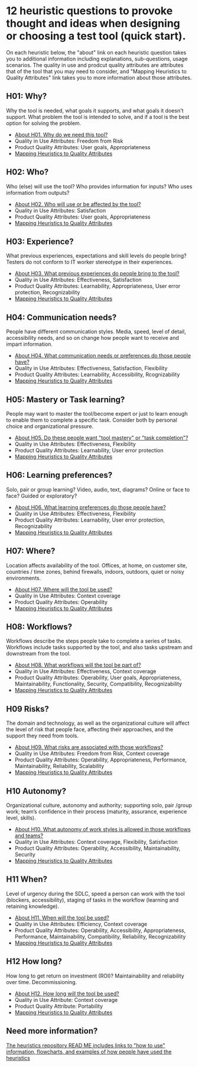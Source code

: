 # 12 heuristic questions to provoke thought and ideas when designing or choosing a test tool (quick start).  

On each heuristic below, the "about" link on each heuristic question takes you to additional information including explanations, sub-questions, usage scenarios. The quality in use and prodcut quality attributes are attributes that of the tool that you may need to consider, and "Mapping Heuristics to Quality Attributes" link takes you to more information about those attributes.

## H01: Why?	

Why the tool is needed, what goals it supports, and what goals it doesn't support. What problem the tool is intended to solve, and if a tool is the best option for solving the problem.

- [About H01. Why do we need this tool?](H01-Why-do-we-need-this-tool.md)
- Quality in Use Attributes: Freedom from Risk
- Product Quality Attributes: User goals, Appropriateness
- [Mapping Heuristics to Quality Attributes](Qualityattributesv2.md)
  

## H02: Who? 

Who (else) will use the tool? Who provides information for inputs? Who uses information from outputs?	

- [About H02. Who will use or be affected by the tool?](H02-Who-will-use-or-be-affected-by-this-tool.md)
- Quality in Use Attributes: Satisfaction
- Product Quality Attributes: User goals, Appropriateness
- [Mapping Heuristics to Quality Attributes](Qualityattributesv2.md)

## H03: Experience? 

What previous experiences, expectations and skill levels do people bring? Testers do not conform to IT worker stereotype in their experiences.	

- [About H03. What previous experiences do people bring to the tool?](H03-What-previous-experiences-do-people-bring-to-the-tool.md)
- Quality in Use Attributes: Effectiveness, Satisfaction
- Product Quality Attributes: Learnability, Appropriateness, User error protection, Recognizability
- [Mapping Heuristics to Quality Attributes](Qualityattributesv2.md)



## H04: Communication needs?	

People have different communication styles. Media, speed, level of detail, accessibility needs, and so on change how people want to receive and impart information.	

- [About H04. What communication needs or preferences do those people have?](H04-What-communication-needs-or-preferences-do-those-people-have.md)
- Quality in Use Attributes: Effectiveness, Satisfaction, Flexibility
- Product Quality Attributes: Learnability, Accessibility, Rcognizability
- [Mapping Heuristics to Quality Attributes](Qualityattributesv2.md)


## H05: Mastery or Task learning? 	

People may want to master the tool/become expert or just to learn enough to enable them to complete a specific task. Consider both by personal choice and organizational pressure.	

- [About H05. Do these people want "tool mastery" or "task completion"?](H05-personal-learning-goal-mastery-or-task-based.md)
- Quality in Use Attributes: Effectiveness, Flexibility
- Product Quality Attributes: Learnability, User error protection
- [Mapping Heuristics to Quality Attributes](Qualityattributesv2.md)


## H06: Learning preferences?	

Solo, pair or group learning? Video, audio, text, diagrams? Online or face to face? Guided or exploratory?	

- [About H06. What learning preferences do those people have?](H06-What-learning-preferences-do-those-people-have.md)
- Quality in Use Attributes: Effectiveness, Flexibility
- Product Quality Attributes: Learnability, User error protection, Recognizability
- [Mapping Heuristics to Quality Attributes](Qualityattributesv2.md)


## H07: Where?

Location affects availability of the tool. Offices, at home, on customer site, countries / time zones, behind firewalls, indoors, outdoors, quiet or noisy environments.	

- [About H07. Where will the tool be used?](H07-Where-will-the-tool-be-used.md)
- Quality in Use Attributes: Context coverage
- Product Quality Attributes: Operability
- [Mapping Heuristics to Quality Attributes](Qualityattributesv2.md)


## H08: Workflows?	

Workflows describe the steps people take to complete a series of tasks. Workflows include tasks supported by the tool, and also tasks upstream and downstream from the tool.	

- [About H08. What workflows will the tool be part of?](H08-What-workflows-will-the-tool-be-part-of.md)
- Quality in Use Attributes: Effectiveness, Context coverage
- Product Quality Attributes: Operability, User goals, Appropriateness, Maintainability, Functionality, Security, Compatibility, Recognizability
- [Mapping Heuristics to Quality Attributes](Qualityattributesv2.md)


## H09 Risks?

The domain and technology, as well as the organizational culture will affect the level of risk that people face, affecting their approaches, and the support they need from tools. 	

- [About H09. What risks are associated with those workflows?](H09-What-risks-are-associated-with-those-workflows.md)
- Quality in Use Attributes: Freedom from Risk, Context coverage
- Product Quality Attributes: Operability, Appropriateness, Performance, Maintainability, Reliability, Scalability
- [Mapping Heuristics to Quality Attributes](Qualityattributesv2.md)


## H10 Autonomy?	

Organizational culture, autonomy and authority; supporting solo, pair /group work; team’s confidence in their process (maturity, assurance, experience level, skills).	

- [About H10. What autonomy of work styles is allowed in those workflows and teams?](H10-What-autonomy-of-work-styles.md)
- Quality in Use Attributes: Context coverage, Flexibility, Satisfaction
- Product Quality Attributes: Operability, Accessibility, Maintainability, Security
- [Mapping Heuristics to Quality Attributes](Qualityattributesv2.md)


## H11 When?

Level of urgency during the SDLC, speed a person can work with the tool (blockers, accessibility), staging of tasks in the workflow (learning and retaining knowledge). 	

- [About H11. When will the tool be used?](H11-When-will-the-tool-be-used.md)
- Quality in Use Attributes: Efficiency, Context coverage
- Product Quality Attributes: Operability, Accessibility, Appropriateness, Performance, Maintainability, Compatibility, Reliability, Recognizability
- [Mapping Heuristics to Quality Attributes](Qualityattributesv2.md)


## H12 How long?

How long to get return on investment (ROI)? Maintainability and reliability over time. Decommissioning.	

- [About H12. How long will the tool be used?](H12-How-long-will-the-tool-be-used.md)
- Quality in Use Attribute: Context coverage
- Product Quality Attribute: Portability
- [Mapping Heuristics to Quality Attributes](Qualityattributesv2.md)



## Need more information?

[The heuristics repository READ ME includes links to "how to use" information, flowcharts, and examples of how people have used the heuristics](https://github.com/hci-lab-um/heuristics-for-test-tool-design/blob/main/README.md)
